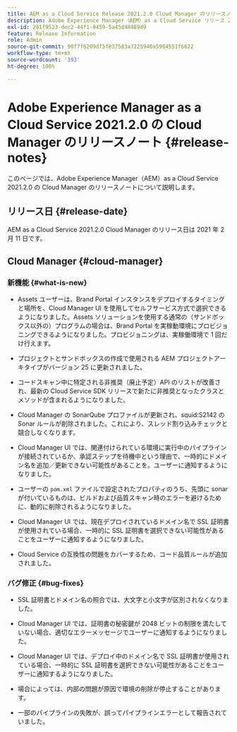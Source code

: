 ```yaml
---
title: AEM as a Cloud Service Release 2021.2.0 Cloud Manager のリリースノート
description: Adobe Experience Manager（AEM）as a Cloud Service リリース 2021.2.0 の Cloud Manager のリリースノート
exl-id: 281f9523-dec2-44f1-9459-5a45d48489d9
feature: Release Information
role: Admin
source-git-commit: 90f7f6209df5f837583a7225940a5984551f6622
workflow-type: tm+mt
source-wordcount: '393'
ht-degree: 100%

---
```


# Adobe Experience Manager as a Cloud Service 2021.2.0 の Cloud Manager のリリースノート {#release-notes}

このページでは、Adobe Experience Manager（AEM）as a Cloud Service 2021.2.0 の Cloud Manager のリリースノートについて説明します。

## リリース日 {#release-date}

AEM as a Cloud Service 2021.2.0 Cloud Manager のリリース日は 2021 年 2 月 11 日です。

## Cloud Manager {#cloud-manager}

### 新機能 {#what-is-new}

* Assets ユーザーは、Brand Portal インスタンスをデプロイするタイミングと場所を、Cloud Manager UI を使用してセルフサービス方式で選択できるようになりました。Assets ソリューションを使用する通常の（サンドボックス以外の）プログラムの場合は、Brand Portal を実稼動環境にプロビジョニングできるようになりました。プロビジョニングは、実稼働環境で 1 回だけ行えます。

* プロジェクトとサンドボックスの作成で使用される AEM プロジェクトアーキタイプがバージョン 25 に更新されました。

* コードスキャン中に特定される非推奨（廃止予定）API のリストが改善され、最新の Cloud Service SDK リリースで新たに非推奨となったクラスとメソッドが含まれるようになりました。

* Cloud Manager の SonarQube プロファイルが更新され、squid:S2142 の Sonar ルールが削除されました。これにより、スレッド割り込みチェックと競合しなくなります。

* Cloud Manager UI では、関連付けられている環境に実行中のパイプラインが接続されているか、承認ステップを待機中という理由で、一時的にドメイン名を追加／更新できない可能性があることを。ユーザーに通知するようになりました。

* ユーザーの `pom.xml` ファイルで設定されたプロパティのうち、先頭に sonar が付いているものは、ビルドおよび品質スキャン時のエラーを避けるために、動的に削除されるようになりました。

* Cloud Manager UI では、現在デプロイされているドメイン名で SSL 証明書が使用されている場合、一時的に SSL 証明書を選択できない可能性があることをユーザーに通知するようになりました。

* Cloud Service の互換性の問題をカバーするため、コード品質ルールが追加されました。

### バグ修正  {#bug-fixes}

* SSL 証明書とドメイン名の照合では、大文字と小文字が区別されなくなりました。

* Cloud Manager UI では、証明書の秘密鍵が 2048 ビットの制限を満たしていない場合、適切なエラーメッセージでユーザーに通知するようになりました。

* Cloud Manager UI では、デプロイ中のドメイン名で SSL 証明書が使用されている場合、一時的に SSL 証明書を選択できない可能性があることをユーザーに通知するようになりました。

* 場合によっては、内部の問題が原因で環境の削除が停止することがあります。

* 一部のパイプラインの失敗が、誤ってパイプラインエラーとして報告されていました。
